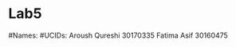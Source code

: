 # Lab5

#Names:                 #UCIDs:
Aroush Qureshi          30170335
Fatima Asif             30160475